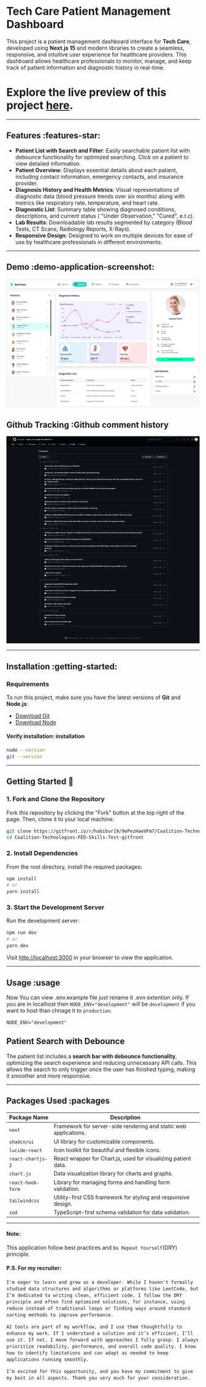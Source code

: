 # Tech Care Patient Management Dashboard

This project is a patient management dashboard interface for **Tech Care**, developed using **Next.js 15** and modern libraries to create a seamless, responsive, and intuitive user experience for healthcare providers. This dashboard allows healthcare professionals to monitor, manage, and keep track of patient information and diagnostic history in real-time.

# Explore the live preview of this project [here](https://coalition-technologies-fed-skills-test.vercel.app/).

---

<!-- ## Table of Contents :scroll:

- [Features](#features-star)
- [Demo](#demo-application-screenshot)
- [Installation](#installation)
- [Getting Started](#getting-started)
- [Usage](#usage)
- [Packages Used](#packages-used-package)

--- -->

## Features :features-star:

- **Patient List with Search and Filter**: Easily searchable patient list with debounce functionality for optimized searching. Click on a patient to view detailed information.
- **Patient Overview**: Displays essential details about each patient, including contact information, emergency contacts, and insurance provider.
- **Diagnosis History and Health Metrics**: Visual representations of diagnostic data (blood pressure trends over six months) along with metrics like respiratory rate, temperature, and heart rate.
- **Diagnostic List**: Summary table showing diagnosed conditions, descriptions, and current status ( "Under Observation," "Cured", e.t.c).
- **Lab Results**: Downloadable lab results segmented by category (Blood Tests, CT Scans, Radiology Reports, X-Rays).
- **Responsive Design**: Designed to work on multiple devices for ease of use by healthcare professionals in different environments.

---

## Demo :demo-application-screenshot:

![Screenshot of Tech Care Patient Dashboard](./public/screen.png)

## Github Tracking :Github comment history

![Github comments history](./public/comments.png)

---

## Installation :getting-started:

### Requirements

To run this project, make sure you have the latest versions of **Git** and **Node.js**:

- [Download Git](https://git-scm.com/downloads)
- [Download Node](https://nodejs.org/en/download/)

#### Verify installation: installation

```bash
node --version
git --version
```

---

## Getting Started :dart:

### 1. Fork and Clone the Repository

Fork this repository by clicking the "Fork" button at the top right of the page. Then, clone it to your local machine:

```bash
git clone https://gitfront.io/r/habibur19/9ePezHaeVFm7/Coalition-Technologies-FED-Skills-Test-gitfront.git
cd Coalition-Technologies-FED-Skills-Test-gitfront
```

### 2. Install Dependencies

From the root directory, install the required packages:

```bash
npm install
# or
yarn install
```

### 3. Start the Development Server

Run the development server:

```bash
npm run dev
# or
yarn dev
```

Visit [http://localhost:3000](http://localhost:3000) in your browser to view the application.

---

## Usage :usage

Now You can view .env.example file just rename it .evn extention only. If you are in localhost then `NODE_ENV="development"` will be `development` if you want to host than chnage it to `production`.

```plaintext
NODE_ENV="development"
```

## Patient Search with Debounce

The patient list includes a **search bar with debounce functionality**, optimizing the search experience and reducing unnecessary API calls. This allows the search to only trigger once the user has finished typing, making it smoother and more responsive.

---

## Packages Used :packages

| Package Name      | Description                                                      |
| ----------------- | ---------------------------------------------------------------- |
| `next`            | Framework for server-side rendering and static web applications. |
| `shadcn/ui`       | UI library for customizable components.                          |
| `lucide-react`    | Icon toolkit for beautiful and flexible icons.                   |
| `react-chartjs-2` | React wrapper for Chart.js, used for visualizing patient data.   |
| `chart.js`        | Data visualization library for charts and graphs.                |
| `react-hook-form` | Library for managing forms and handling form validation.         |
| `tailwindcss`     | Utility-first CSS framework for styling and responsive design.   |
| `zod`             | TypeScript-first schema validation for data validation.          |

---

#### Note:

This application follow best practices and `Do Repeat Yourself`(DRY) principle.

#### P.S. For my recruiter:

`I'm eager to learn and grow as a developer. While I haven't formally studied data structures and algorithms or platforms like LeetCode, but I’m dedicated to writing clean, efficient code. I follow the DRY principle and often find optimized solutions, for instance, using reduce instead of traditional loops or finding ways around standard sorting methods to improve performance.`

`AI tools are part of my workflow, and I use them thoughtfully to enhance my work. If I understand a solution and it’s efficient, I’ll use it. If not, I move forward with approaches I fully grasp. I always prioritize readability, performance, and overall code quality. I know how to identify limitations and can adapt as needed to keep applications running smoothly.`

`I’m excited for this opportunity, and you have my commitment to give my best in all aspects. Thank you very much for your consideration.`
